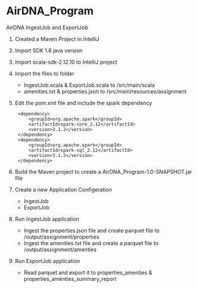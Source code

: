# AirDNA_Program
AirDNA IngestJob and ExportJob


1. Created a Maven Project in IntelliJ

2. Import SDK 1.8 java version

3. Import scala-sdk-2.12.10 to IntelliJ project

4. Import the files to folder
	- IngestJob.scala & ExportJob.scala to /src/main/scala 
	- amenities.txt & properties.json to /src/main/resources/assignment

5. Edit the pom.xml file and include the spark dependency

        <dependency>
            <groupId>org.apache.spark</groupId>
            <artifactId>spark-core_2.12</artifactId>
            <version>3.1.2</version>
        </dependency>
        <dependency>
            <groupId>org.apache.spark</groupId>
            <artifactId>spark-sql_2.12</artifactId>
            <version>3.1.2</version>
        </dependency>

6. Build the Maven project to create a AirDNA_Program-1.0-SNAPSHOT.jar file

7. Create a new Application Configeration
	- IngestJob
	- ExportJob

8. Run IngestJob application
	- Ingest the properties.json file and create parquet file to /output/assignment/properties
	- Ingest the amenities.txt file and create a parquet file to /output/assignment/amenties 

9. Run ExportJob application
	- Read parquet and export it to properties_amenties & properties_amenties_summary_report
